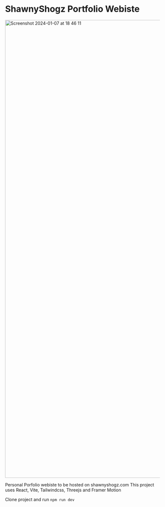 # ShawnyShogz Portfolio Webiste

<img width="1494" alt="Screenshot 2024-01-07 at 18 46 11" src="https://github.com/ShawnyShogz/shawnyshogz/assets/44364291/233c7283-a5e4-4815-b4af-a7b9d390d1c6">

Personal Porfolio webiste to be hosted on shawnyshogz.com
This project uses React, Vite, Tailwindcss, Threejs and Framer Motion

Clone project and run 
`npm run dev`
